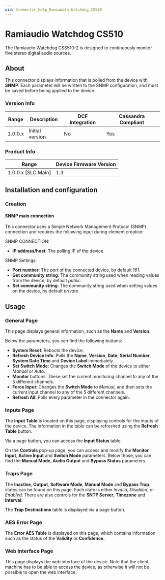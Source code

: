 ```yaml
---
uid: Connector_help_Ramiaudio_Watchdog_CS510
---
```


# Ramiaudio Watchdog CS510

The Ramiaudio Watchdog CSS510-2 is designed to continuously monitor five stereo digital audio sources.

## About

This connector displays information that is polled from the device with **SNMP**. Each parameter will be written to the SNMP configuration, and must be saved before being applied to the device.

### Version Info

| **Range** | **Description** | **DCF Integration** | **Cassandra Compliant** |
|------------------|-----------------|---------------------|-------------------------|
| 1.0.0.x          | Initial version | No                  | Yes                     |

### Product Info

| **Range**     | **Device Firmware Version** |
|----------------------|-----------------------------|
| 1.0.0.x \[SLC Main\] | 1.3                         |

## Installation and configuration

### Creation

#### SNMP main connection

This connector uses a Simple Network Management Protocol (SNMP) connection and requires the following input during element creation:

SNMP CONNECTION:

- **IP address/host**: The polling IP of the device.

SNMP Settings:

- **Port number**: The port of the connected device, by default *161*.
- **Get community string**: The community string used when reading values from the device, by default *public*.
- **Set community string**: The community string used when setting values on the device, by default *private*.

## Usage

### General Page

This page displays general information, such as the **Name** and **Version**.

Below the parameters, you can find the following buttons:

- **System Reset**: Reboots the device.
- **Refresh Device Info**: Polls the **Name**, **Version**, **Date**, **Serial Number**, **System Date Time** and **Device Label** immediately.
- **Set Switch Mode**: Changes the **Switch Mode** of the device to either *Manual* or *Auto*.
- **Monitor** buttons: These set the current monitoring channel to any of the 5 different channels.
- **Force Input**: Changes the **Switch Mode** to *Manual*, and then sets the current input channel to any of the 5 different channels.
- **Refresh All**: Polls every parameter in the connector again.

### Inputs Page

The **Input Table** is located on this page, displaying controls for the inputs of the device. The information in the table can be refreshed using the **Refresh Table** button.

Via a page button, you can access the **Input Status** table.

On the **Controls** pop-up page, you can access and modify the **Monitor Input**, **Active Input** and **Switch Mode** parameters. Below those, you can find the **Manual Mode**, **Audio Output** and **Bypass Status** parameters.

### Traps Page

The **Inactive**, **Output**, **Software Mode**, **Manual Mode** and **Bypass Trap** states can be found on this page. Each state is either *Invalid*, *Disabled*, or *Enabled*. There are also controls for the **SNTP Server**, **Timezone** and **Interval.**

The **Trap Destinations** table is displayed via a page button.

### AES Error Page

The **Error AES Table** is displayed on this page, which contains information such as the status of the **Validity** or **Confidence.**

### Web Interface Page

This page displays the web interface of the device. Note that the client machine has to be able to access the device, as otherwise it will not be possible to open the web interface.
